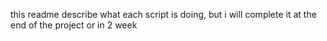  this readme describe what each script is doing, but i will complete it at the end of the project or in 2 week
